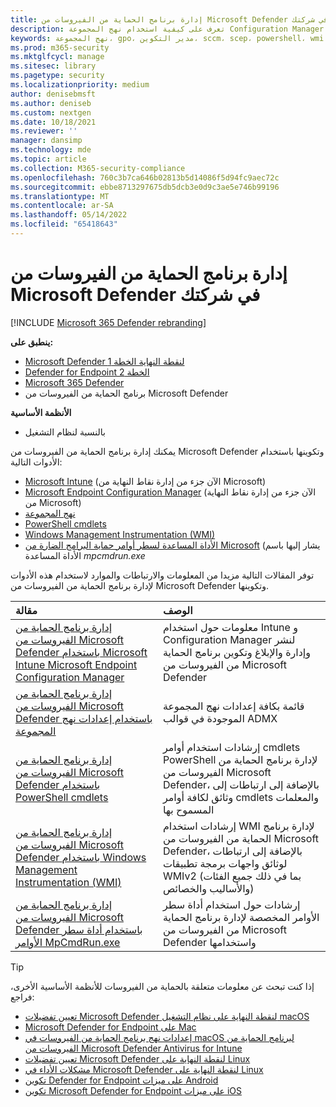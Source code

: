 ```yaml
---
title: إدارة برنامج الحماية من الفيروسات من Microsoft Defender في شركتك
description: تعرف على كيفية استخدام نهج المجموعة Configuration Manager وPowerShell وWMI وIntune وسطر الأوامر لإدارة Microsoft Defender AV
keywords: نهج المجموعة، gpo، مدير التكوين، sccm، scep، powershell، wmi، intune، defender، antivirus، antimalware، الأمان، الحماية
ms.prod: m365-security
ms.mktglfcycl: manage
ms.sitesec: library
ms.pagetype: security
ms.localizationpriority: medium
author: denisebmsft
ms.author: deniseb
ms.custom: nextgen
ms.date: 10/18/2021
ms.reviewer: ''
manager: dansimp
ms.technology: mde
ms.topic: article
ms.collection: M365-security-compliance
ms.openlocfilehash: 760c3b7ca646b02813b5d14086f5d94fc9aec72c
ms.sourcegitcommit: ebbe8713297675db5dcb3e0d9c3ae5e746b99196
ms.translationtype: MT
ms.contentlocale: ar-SA
ms.lasthandoff: 05/14/2022
ms.locfileid: "65418643"
---
```

# <a name="manage-microsoft-defender-antivirus-in-your-business"></a>إدارة برنامج الحماية من الفيروسات من Microsoft Defender في شركتك

[!INCLUDE [Microsoft 365 Defender rebranding](../../includes/microsoft-defender.md)]


**ينطبق على:**

- [Microsoft Defender لنقطة النهاية الخطة 1](https://go.microsoft.com/fwlink/p/?linkid=2154037)
- [Defender for Endpoint الخطة 2](https://go.microsoft.com/fwlink/p/?linkid=2154037)
- [Microsoft 365 Defender](https://go.microsoft.com/fwlink/?linkid=2118804)
- برنامج الحماية من الفيروسات من Microsoft Defender

**الأنظمة الأساسية**
- بالنسبة لنظام التشغيل

يمكنك إدارة برنامج الحماية من الفيروسات من Microsoft Defender وتكوينها باستخدام الأدوات التالية:

- [Microsoft Intune](/mem/intune/protect/endpoint-security-antivirus-policy) (الآن جزء من إدارة نقاط النهاية من Microsoft)
- [Microsoft Endpoint Configuration Manager](/mem/configmgr/protect/deploy-use/endpoint-protection-configure) (الآن جزء من إدارة نقاط النهاية من Microsoft)
- [نهج المجموعة](./use-group-policy-microsoft-defender-antivirus.md)
- [PowerShell cmdlets](./use-powershell-cmdlets-microsoft-defender-antivirus.md)
- [Windows Management Instrumentation (WMI)](./use-wmi-microsoft-defender-antivirus.md)
- [الأداة المساعدة لسطر أوامر حماية البرامج الضارة من Microsoft](./command-line-arguments-microsoft-defender-antivirus.md) (يشار إليها باسم الأداة المساعدة *mpcmdrun.exe*

توفر المقالات التالية مزيدا من المعلومات والارتباطات والموارد لاستخدام هذه الأدوات لإدارة برنامج الحماية من الفيروسات من Microsoft Defender وتكوينها.

|مقالة|الوصف|
|:---|:---|
|[إدارة برنامج الحماية من الفيروسات من Microsoft Defender باستخدام Microsoft Intune Microsoft Endpoint Configuration Manager](use-intune-config-manager-microsoft-defender-antivirus.md)|معلومات حول استخدام Intune و Configuration Manager لنشر وإدارة والإبلاغ وتكوين برنامج الحماية من الفيروسات من Microsoft Defender|
|[إدارة برنامج الحماية من الفيروسات من Microsoft Defender باستخدام إعدادات نهج المجموعة](use-group-policy-microsoft-defender-antivirus.md)|قائمة بكافة إعدادات نهج المجموعة الموجودة في قوالب ADMX|
|[إدارة برنامج الحماية من الفيروسات من Microsoft Defender باستخدام PowerShell cmdlets](use-powershell-cmdlets-microsoft-defender-antivirus.md)|إرشادات استخدام أوامر cmdlets PowerShell لإدارة برنامج الحماية من الفيروسات من Microsoft Defender، بالإضافة إلى ارتباطات إلى وثائق لكافة أوامر cmdlets والمعلمات المسموح بها|
|[إدارة برنامج الحماية من الفيروسات من Microsoft Defender باستخدام Windows Management Instrumentation (WMI)](use-wmi-microsoft-defender-antivirus.md)|إرشادات استخدام WMI لإدارة برنامج الحماية من الفيروسات من Microsoft Defender، بالإضافة إلى ارتباطات لوثائق واجهات برمجة تطبيقات WMIv2 (بما في ذلك جميع الفئات والأساليب والخصائص)|
|[إدارة برنامج الحماية من الفيروسات من Microsoft Defender باستخدام أداة سطر الأوامر MpCmdRun.exe](command-line-arguments-microsoft-defender-antivirus.md)|إرشادات حول استخدام أداة سطر الأوامر المخصصة لإدارة برنامج الحماية من الفيروسات من Microsoft Defender واستخدامها|

> [!TIP]
> إذا كنت تبحث عن معلومات متعلقة بالحماية من الفيروسات للأنظمة الأساسية الأخرى، فراجع:
> - [تعيين تفضيلات Microsoft Defender لنقطة النهاية على نظام التشغيل macOS](mac-preferences.md)
> - [Microsoft Defender for Endpoint على Mac](microsoft-defender-endpoint-mac.md)
> - [إعدادات نهج برنامج الحماية من الفيروسات في macOS لبرنامج الحماية من الفيروسات من Microsoft Defender Antivirus for Intune](/mem/intune/protect/antivirus-microsoft-defender-settings-macos)
> - [تعيين تفضيلات Microsoft Defender لنقطة النهاية على Linux](linux-preferences.md)
> - [مشكلات الأداء في Microsoft Defender لنقطة النهاية على Linux](microsoft-defender-endpoint-linux.md)
> - [تكوين Defender for Endpoint على ميزات Android](android-configure.md)
> - [تكوين Microsoft Defender for Endpoint على ميزات iOS](ios-configure-features.md)